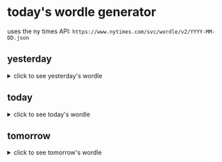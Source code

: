 # today's wordle generator

uses the ny times API: `https://www.nytimes.com/svc/wordle/v2/YYYY-MM-DD.json`

## yesterday

<details>
    <summary>click to see yesterday's wordle</summary>

    navel

</details>

## today

<details>
    <summary>click to see today's wordle</summary>

    greed

</details>

## tomorrow

<details>
    <summary>click to see tomorrow's wordle</summary>

    spite

</details>
